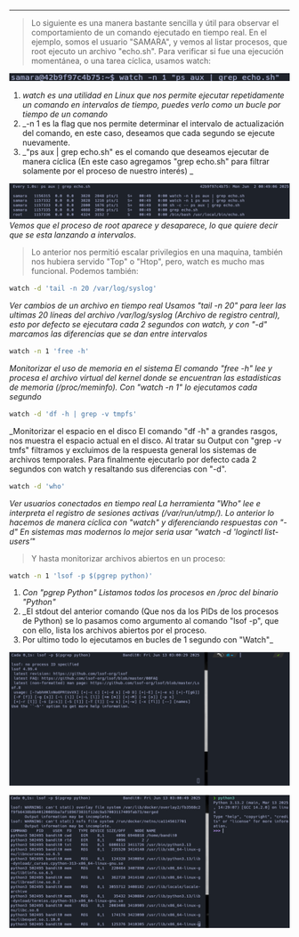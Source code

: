 
------------

>Lo siguiente es una manera bastante sencilla y útil para observar el comportamiento de un comando ejecutado en tiempo real.
>En el ejemplo, somos el usuario "SAMARA", y vemos al listar procesos, que root ejecuto un archivo "echo.sh". Para verificar si fue una ejecución momentánea, o una tarea cíclica, usamos watch:

![\1](/Attachments/Pasted%20image%2020250601174900.png)
1. _watch es una utilidad en Linux que nos permite ejecutar repetidamente un comando en intervalos de tiempo, puedes verlo como un bucle por tiempo de un comando_
2. _-n 1 es la flag que nos permite determinar el intervalo de actualización del comando, en este caso, deseamos que cada segundo se ejecute nuevamente.
3. _"ps aux | grep echo.sh" es el comando que deseamos ejecutar de manera cíclica (En este caso agregamos "grep echo.sh" para filtrar solamente por el proceso de nuestro interés) _

![\1](/Attachments/Pasted%20image%2020250601174914.png)
_Vemos que el proceso de root aparece y desaparece, lo que quiere decir que se esta lanzando a intervalos_.

>Lo anterior nos permitió escalar privilegios en una maquina, también nos hubiera servido "Top" o "Htop", pero, watch es mucho mas funcional. Podemos también:

```bash
watch -d 'tail -n 20 /var/log/syslog'
```
_Ver cambios de un archivo en tiempo real_
_Usamos "tail -n 20" para leer las ultimas 20 líneas del archivo /var/log/syslog (Archivo de registro central), esto por defecto se ejecutara cada 2 segundos con watch, y con "-d" marcamos las diferencias que se dan entre intervalos_

```bash
watch -n 1 'free -h'
```
_Monitorizar el uso de memoria en el sistema_
_El comando "free -h" lee y procesa el archivo virtual del kernel donde se encuentran las estadísticas de memoria (/proc/meminfo). Con "watch  -n 1" lo ejecutamos cada segundo_

```bash
watch -d 'df -h | grep -v tmpfs'
```
_Monitorizar el espacio en el disco
El comando "df -h" a grandes rasgos, nos muestra el espacio actual en el disco. Al tratar su Output con "grep -v tmfs" filtramos y excluimos de la respuesta general los sistemas de archivos temporales. Para finalmente ejecutarlo por defecto cada 2 segundos con watch y resaltando sus diferencias con "-d".

```bash
watch -d 'who'
```
_Ver usuarios conectados en tiempo real_
_La herramienta "Who" lee e interpreta el registro de sesiones activas (/var/run/utmp/). Lo anterior lo hacemos de manera cíclica con "watch" y diferenciando respuestas con "-d"_
_En sistemas mas modernos lo mejor seria usar "watch -d  'loginctl list-users'_"

>Y hasta monitorizar archivos abiertos en un proceso:

```bash
watch -n 1 'lsof -p $(pgrep python)'
```
1. _Con "pgrep Python" Listamos todos los procesos en /proc del binario "Python"_
2. _El stdout del anterior comando (Que nos da los PIDs de los procesos de Python) se lo pasamos como argumento al comando "lsof -p", que con ello, lista los archivos abiertos por el proceso.
3. Por ultimo todo lo ejecutamos en bucles de 1 segundo con "Watch"_

![\1](/Attachments/Pasted%20image%2020250613030039.png)

![\1](/Attachments/Pasted%20image%2020250613030058.png)
